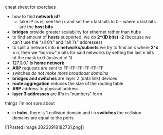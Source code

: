cheat sheet for exercises

- how to find **network id**? 
	- take IP as is, see the /x and set the x last bits to 0 - where x last bits are the **host bits**
- **bridges** provide greater scalability for ethernet rather than hubs
- to find amount of **hosts** supported, we do **2^(ID bits) -2** (because we can’t use the “all 0’s” and “all 1’s” addresses) 
- to split a network into **n networks/subnets** we try to find an x where **2^x** ≥ n, then we “borrow” n bits for said networks by setting the last n bits of the mask to 0 (instead of 1).
- 127.0.0.1 is **home network**
- **ARP** requests are sent to FF-FF-FF-FF-FF-FF
- switches *do not make more broadcast domains*
- **bridges and switches** are layer 2 (data link) devices
- **route aggregation** reduces the size of the routing table
- **ARP** address to physical address 
- **layer 3 addresses** are IPs in “numbers” form


things i’m not sure about 

- in **hubs**, there is 1 collision domain and i n **switches** the collision domains are equal to the ports











![[Pasted image 20230918182731.png]]

